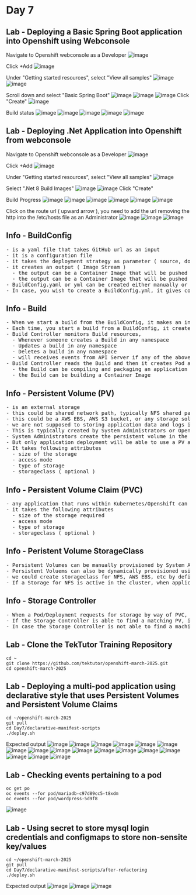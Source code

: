 # Day 7

## Lab - Deploying a Basic Spring Boot application into Openshift using Webconsole

Navigate to Openshift webconsole as a Developer
![image](https://github.com/user-attachments/assets/50045036-1015-4315-9426-7b9aae6ef54b)

Click +Add
![image](https://github.com/user-attachments/assets/17c02e9d-9643-435b-8b4f-9775df95e375)

Under "Getting started resources", select "View all samples"
![image](https://github.com/user-attachments/assets/5af999e3-6747-4e32-a649-e0909e5b7e3b)
![image](https://github.com/user-attachments/assets/58580ca4-78f1-447e-b3ee-589030fbe889)

Scroll down and select "Basic Spring Boot"
![image](https://github.com/user-attachments/assets/a85a1964-00b9-4a3c-a7a7-e64aa3fbb44f)
![image](https://github.com/user-attachments/assets/d5a70fe4-e76d-43f9-beb0-6400634da23c)
![image](https://github.com/user-attachments/assets/87fa1026-f1d5-4596-916d-a0b3c5117c38)
Click "Create"
![image](https://github.com/user-attachments/assets/fd2b17ad-47ef-4f38-8759-4b61ce93743e)

Build status
![image](https://github.com/user-attachments/assets/6005c1ed-9de9-425d-bfe1-28aa5620b6e7)
![image](https://github.com/user-attachments/assets/c2caea7e-d8ed-485d-9048-b77b9e6685f7)
![image](https://github.com/user-attachments/assets/14ffc710-1b4b-4f9e-a8d5-c7999a10cb2d)
![image](https://github.com/user-attachments/assets/eb9c406a-540e-4d6b-833d-20b4fb2c3435)
![image](https://github.com/user-attachments/assets/70360a51-22f1-4ba7-b1fb-fd5a03579fc7)


## Lab - Deploying .Net Application into Openshift from webconsole

Navigate to Openshift webconsole as a Developer
![image](https://github.com/user-attachments/assets/50045036-1015-4315-9426-7b9aae6ef54b)

Click +Add
![image](https://github.com/user-attachments/assets/17c02e9d-9643-435b-8b4f-9775df95e375)

Under "Getting started resources", select "View all samples"
![image](https://github.com/user-attachments/assets/5af999e3-6747-4e32-a649-e0909e5b7e3b)

Select ".Net 8 Build Images"
![image](https://github.com/user-attachments/assets/4f505d06-d784-495f-a252-becd634412f5)
![image](https://github.com/user-attachments/assets/d74cd6a7-f32e-4b8c-bc0a-6ededd6d4b7c)
Click "Create"

Build Progress
![image](https://github.com/user-attachments/assets/b2bfa69c-8ca8-47d7-8243-b71ab1e1607a)
![image](https://github.com/user-attachments/assets/ebfe236a-5cff-4134-b77f-1a2df93bbf09)
![image](https://github.com/user-attachments/assets/7ccde925-70bd-4688-bb32-e77135778c53)
![image](https://github.com/user-attachments/assets/e6f7502f-3e18-4b3a-9af1-4121e1ee43a6)
![image](https://github.com/user-attachments/assets/f4481145-7aff-4705-b201-b86dd9c674ad)
![image](https://github.com/user-attachments/assets/d900d416-a9f1-4e32-98ca-d3fa9b0ec29d)

Click on the route url ( upward arrow ), you need to add the url removing the http into the /etc/hosts file as an Administrator
![image](https://github.com/user-attachments/assets/d7e608c9-55fc-412e-a934-04346c9a200c)
![image](https://github.com/user-attachments/assets/974fe433-95cc-415d-997b-7fbdcee8a812)
![image](https://github.com/user-attachments/assets/33661a0c-3227-4eb0-ab47-f8800b2f037c)

## Info - BuildConfig
<pre>
- is a yaml file that takes GitHub url as an input
- it is a configuration file
- it takes the deployment strategy as parameter ( source, docker, etc., )
- it creates an output ( Image Stream )
  - the output can be a Container Image that will be pushed into Openshift's Internal Image Registry
  - the output can be a Container Image that will be pushed into JFrog Artifactory Private Image Registry
- BuildConfig.yaml or yml can be created either manually or Openshift can generate it for you
- In case, you wish to create a BuildConfig.yml, it gives complete flexibility 
</pre>

## Info - Build
<pre>
- When we start a build from the BuildConfig, it makes an instance of the BuildConfig called Build
- Each time, you start a build from a BuildConfig, it creates a Build with unique name
- Build Controller monitors Build resources,
  - Whenever someone creates a Build in any namespace
  - Updates a build in any namespace
  - Deletes a build in any namespace
  - will receives events from API Server if any of the above events occurs
- Build Controller reads the Build and then it creates Pod and starts the Build with the pod
  - the Build can be compiling and packaging an application binary
  - the Build can be building a Container Image
</pre>

## Info - Persistent Volume (PV)
<pre>
- is an external storage
- this could be shared network path, typically NFS shared path
- this could be a AWS EBS, AWS S3 bucket, or any storage solution
- we are not supposed to storing application data and logs in the temporary container/pod storage, hence we will be using an external storage which is permanent
- This is typically created by System Administrators or Openshift Administrators
- System Administrators create the persistent volume in the cluster scope, i.e any project can claim and use it
- But only application deployment will be able to use a PV at at time
- It takes following attributes
  - size of the storage
  - access mode
  - type of storage
  - storageclass ( optional )
</pre>

## Info - Persistent Volume Claim (PVC)
<pre>
- any application that runs within Kubernetes/Openshift can request for external storage using PVC  
- it takes the following attributes
  - size of the storage required
  - access mode
  - type of storage
  - storageclass ( optional )
</pre>

## Info - Peristent Volume StorageClass
<pre>
- Persistent Volumes can be manually provisioned by System Administrators or Openshift Administrators
- Persistent Voluems can also be dynamically provisioned using a storageclass
- we could create storageclass for NFS, AWS EBS, etc by defining a yaml file
- If a Storage for NFS is active in the cluster, when applications request for storage via PVC, the PV will automatically provisioned as per the PVC contstraints
</pre>  

## Info - Storage Controller
<pre>
- When a Pod/Deployment requests for storage by way of PVC, the Storage Controller scans the entire cluster looking for a matching PV
- If the Storage Controller is able to find a matching PV, it will let the PVC claim and use the storage
- In case the Storage Controller is not able to find a maching PV, the Pod that depends on it will be kept in Pending state until such a PV is provisioned either via Storage dynamically or manually by the Openshift Administrators
</pre>

## Lab - Clone the TekTutor Training Repository
```
cd ~
git clone https://github.com/tektutor/openshift-march-2025.git
cd openshift-march-2025
```

## Lab - Deploying a multi-pod application using declarative style that uses Persistent Volumes and Persistent Volume Claims
```
cd ~/openshift-march-2025
git pull
cd Day7/declarative-manifest-scripts
./deploy.sh
```

Expected output
![image](https://github.com/user-attachments/assets/1ef4f639-84dc-4694-bba7-3d260f65f1e9)
![image](https://github.com/user-attachments/assets/a1361da4-fd98-4269-afa9-60dbf09b9754)
![image](https://github.com/user-attachments/assets/e1f3afd1-bca3-46b6-9a9b-e526124cf4e6)
![image](https://github.com/user-attachments/assets/0df56d93-eedc-4781-abcc-6e7e976ee145)
![image](https://github.com/user-attachments/assets/747e08e1-9abc-4ccf-b35e-4247fcd2b5df)
![image](https://github.com/user-attachments/assets/f8b9fac8-62d7-4db9-8fb4-2dce4204b6b2)
![image](https://github.com/user-attachments/assets/5592bf2e-374b-4bb6-b901-1e3ce78414cf)
![image](https://github.com/user-attachments/assets/df24d6d4-81be-4a94-bf38-ef7fc10280c2)
![image](https://github.com/user-attachments/assets/0fc1ff19-e11f-4a15-98de-54b6a0badff5)
![image](https://github.com/user-attachments/assets/e1a90519-eced-4200-9cab-48a6c8cf857a)
![image](https://github.com/user-attachments/assets/5e29176f-bd87-4cbc-a866-738c7b29fefd)
![image](https://github.com/user-attachments/assets/ffd9170b-053f-4cea-9da7-a382cc5a2673)
![image](https://github.com/user-attachments/assets/ed0fe226-9ece-4e25-b2e6-d5f70979cc76)
![image](https://github.com/user-attachments/assets/62d29d03-07b6-4d64-a173-5eab340bdab7)
![image](https://github.com/user-attachments/assets/8774305e-7a22-421a-9a44-194f90dff7bc)
![image](https://github.com/user-attachments/assets/69a1d747-a76d-467b-a05d-dee898f42eb6)
![image](https://github.com/user-attachments/assets/6094f79e-83c0-4fc6-9f57-4784f8e581cb)

## Lab - Checking events pertaining to a pod
```
oc get po
oc events --for pod/mariadb-c97d89cc5-t8xdm
oc events --for pod/wordpress-5d9f8
```
![image](https://github.com/user-attachments/assets/86c723f2-7411-42ef-8997-1f7c980ce5ef)


## Lab - Using secret to store mysql login credentials and configmaps to store non-sensite key/values
```
cd ~/openshift-march-2025
git pull
cd Day7/declarative-manifest-scripts/after-refactoring
./deploy.sh
```

Expected output
![image](https://github.com/user-attachments/assets/f017eb79-60eb-4997-a095-940cf29d9c22)
![image](https://github.com/user-attachments/assets/0962ee19-f5b0-4b23-934a-656b30044a66)
![image](https://github.com/user-attachments/assets/24ae1b42-12e1-4176-ba81-7d8c726bdec1)
